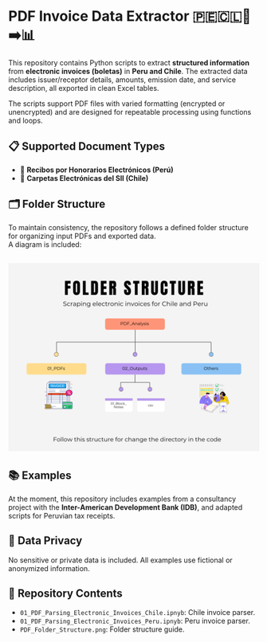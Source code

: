 # PDF Invoice Data Extractor 🇵🇪🇨🇱📄➡️📊

This repository contains Python scripts to extract **structured information** from **electronic invoices (boletas)** in **Peru and Chile**. The extracted data includes issuer/receptor details, amounts, emission date, and service description, all exported in clean Excel tables.

The scripts support PDF files with varied formatting (encrypted or unencrypted) and are designed for repeatable processing using functions and loops.

## 📋 Supported Document Types

- 📑 **Recibos por Honorarios Electrónicos (Perú)**
- 📄 **Carpetas Electrónicas del SII (Chile)**

## 🗂 Folder Structure

To maintain consistency, the repository follows a defined folder structure for organizing input PDFs and exported data.  
A diagram is included:

## <img src="https://github.com/Caro9926/Parsing_Invoices_Chile_Peru/blob/master/PDF_Folder_Structure.png" > 

## 📚 Examples

At the moment, this repository includes examples from a consultancy project with the **Inter-American Development Bank (IDB)**, and adapted scripts for Peruvian tax receipts.

## 🔐 Data Privacy

No sensitive or private data is included. All examples use fictional or anonymized information.

## 📁 Repository Contents

- `01_PDF_Parsing_Electronic_Invoices_Chile.ipnyb`: Chile invoice parser.
- `01_PDF_Parsing_Electronic_Invoices_Peru.ipnyb`: Peru invoice parser.
- `PDF_Folder_Structure.png`: Folder structure guide.
